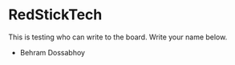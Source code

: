# RedStickTech

This is testing who can write to the board. Write your name below.
- Behram Dossabhoy